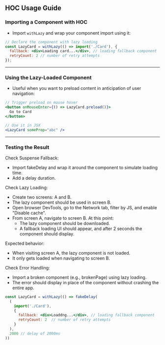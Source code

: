## HOC Usage Guide

### Importing a Component with HOC
- Import `withLazy` and wrap your component import using it:
```jsx
// Declare the component with lazy loading
const LazyCard = withLazy(() => import('./Card'), {
  fallback: <div>Loading card...</div>, // loading fallback component
  retryCount: 2 // number of retry attempts
});
```
---

### Using the Lazy-Loaded Component
- Useful when you want to preload content in anticipation of user navigation:
```jsx
// Trigger preload on mouse hover
<button onMouseEnter={() => LazyCard.preload()}>
  Go to Card
</button>

// Use it in JSX
<LazyCard someProp="abc" />
```
---


### Testing the Result
Check Suspense Fallback:
- Import fakeDelay and wrap it around the component to simulate loading time.
- Add a delay duration.

Check Lazy Loading:
- Create two screens: A and B.
- The lazy component should be used in screen B.
- Open browser DevTools, go to the Network tab, filter by JS, and enable "Disable cache".
- From screen A, navigate to screen B. At this point:
  - The lazy component should be downloaded.
  - A fallback loading UI should appear, and after 2 seconds the component should display.

Expected behavior:
- When visiting screen A, the lazy component is not loaded.
- It only gets loaded when navigating to screen B.

Check Error Handling:
- Import a broken component (e.g., brokenPage) using lazy loading.
- The error should display in place of the component without crashing the entire app.

```jsx
const LazyCard = withLazy(() => fakeDelay(
  (
    import('./Card'), 
    {
      fallback: <div>Loaddng...</div>, // loading fallback component
      retryCount: 2  // number of retry attempts 
    }
  ),
  2000 // delay of 2000ms
))
```

